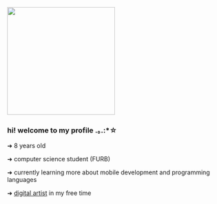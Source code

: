 
<img src="https://media.giphy.com/media/xThtayhFCUiob1hFG8/giphy.gif" height="250" width="250">

### hi! welcome to my profile .｡.:*☆
➜ 8 years old 

➜ computer science student (FURB)

➜ currently learning more about mobile development and programming languages

➜ <a href="https://sisachis.tumblr.com/">digital artist</a> in my free time 
